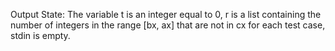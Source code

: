 Output State: The variable t is an integer equal to 0, r is a list containing the number of integers in the range [bx, ax] that are not in cx for each test case, stdin is empty.
